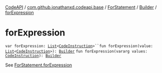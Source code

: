 [CodeAPI](../../../index.md) / [com.github.jonathanxd.codeapi.base](../../index.md) / [ForStatement](../index.md) / [Builder](index.md) / [forExpression](.)

# forExpression

`var forExpression: `[`List`](https://kotlinlang.org/api/latest/jvm/stdlib/kotlin.collections/-list/index.html)`<`[`CodeInstruction`](../../../com.github.jonathanxd.codeapi/-code-instruction.md)`>``fun forExpression(value: `[`List`](https://kotlinlang.org/api/latest/jvm/stdlib/kotlin.collections/-list/index.html)`<`[`CodeInstruction`](../../../com.github.jonathanxd.codeapi/-code-instruction.md)`>): `[`Builder`](index.md)
`fun forExpression(vararg values: `[`CodeInstruction`](../../../com.github.jonathanxd.codeapi/-code-instruction.md)`): `[`Builder`](index.md)

See [ForStatement.forExpression](../for-expression.md)

